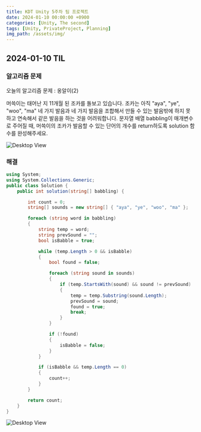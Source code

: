```yaml
---
title: KDT Unity 5주차 팀 프로젝트
date: 2024-01-10 00:00:00 +0900
categories: [Unity, The second]
tags: [Unity, PrivateProject, Planning]
img_path: /assets/img/
---
```


## 2024-01-10 TIL

### 알고리즘 문제

오늘의 알고리즘 문제 : 옹알이(2)

머쓱이는 태어난 지 11개월 된 조카를 돌보고 있습니다. 조카는 아직 "aya", "ye", "woo", "ma" 네 가지 발음과 네 가지 발음을 조합해서 만들 수 있는 발음밖에 하지 못하고 연속해서 같은 발음을 하는 것을 어려워합니다. 문자열 배열 babbling이 매개변수로 주어질 때, 머쓱이의 조카가 발음할 수 있는 단어의 개수를 return하도록 solution 함수를 완성해주세요.

![Desktop View](test.png)

### 해결

```cs
using System;
using System.Collections.Generic;
public class Solution {
    public int solution(string[] babbling) {

        int count = 0;
        string[] sounds = new string[] { "aya", "ye", "woo", "ma" };

        foreach (string word in babbling)
        {
            string temp = word;
            string prevSound = "";
            bool isBabble = true;

            while (temp.Length > 0 && isBabble)
            {
                bool found = false;

                foreach (string sound in sounds)
                {
                    if (temp.StartsWith(sound) && sound != prevSound)
                    {
                        temp = temp.Substring(sound.Length);
                        prevSound = sound;
                        found = true;
                        break;
                    }
                }

                if (!found)
                {
                    isBabble = false;
                }
            }

            if (isBabble && temp.Length == 0)
            {
                count++;
            }
        }

        return count;
    }
}
```

![Desktop View](test.png)
